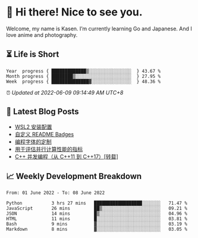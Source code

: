 <h1>👋 Hi there! Nice to see you.</h1>

Welcome, my name is Kasen. I’m currently learning Go and Japanese. And I love anime and photography.


## ⏳ Life is Short

<!-- Start of Time Progress Bar -->
``` text
Year  progress { █████████████▒░░░░░░░░░░░░░░░░  } 43.67 %
Month progress { ████████▒░░░░░░░░░░░░░░░░░░░░░  } 27.95 %
Week  progress { ██████████████▓░░░░░░░░░░░░░░░  } 48.36 %
```

⏰ *Updated at 2022-06-09 09:14:49 AM UTC+8*

<!-- End of Time Progress Bar -->

## 📝 Latest Blog Posts

<!-- BLOG-POST-LIST:START -->
- [WSL2 安装配置](https://blog.imkasen.com/wsl2-config.html)
- [自定义 README Badges](https://blog.imkasen.com/custom-readme-badges.html)
- [编程字体的定制](https://blog.imkasen.com/coding-fonts-configuration.html)
- [用于评估并行计算性能的指标](https://blog.imkasen.com/parallel-performance-metrics.html)
- [C++ 并发编程（从 C++11 到 C++17）[转载]](https://blog.imkasen.com/cpp-concurrency.html)
<!-- BLOG-POST-LIST:END -->

## 📈 Weekly Development Breakdown

<!--START_SECTION:waka-->

```text
From: 01 June 2022 - To: 08 June 2022

Python           3 hrs 27 mins   ██████████████████░░░░░░░   71.47 %
JavaScript       26 mins         ██▒░░░░░░░░░░░░░░░░░░░░░░   09.21 %
JSON             14 mins         █▒░░░░░░░░░░░░░░░░░░░░░░░   04.96 %
HTML             11 mins         █░░░░░░░░░░░░░░░░░░░░░░░░   03.81 %
Bash             9 mins          ▓░░░░░░░░░░░░░░░░░░░░░░░░   03.19 %
Markdown         8 mins          ▓░░░░░░░░░░░░░░░░░░░░░░░░   03.05 %
```

<!--END_SECTION:waka-->
